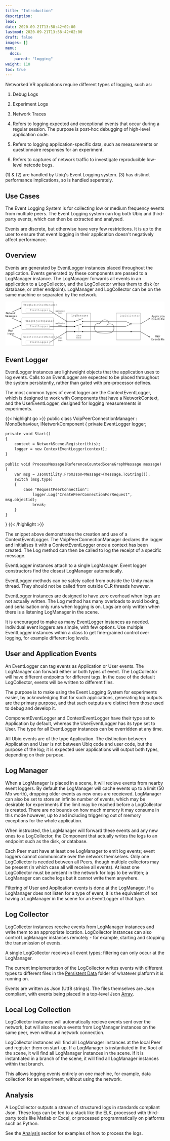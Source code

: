 ```yaml
---
title: "Introduction"
description: 
lead: 
date: 2020-09-21T13:58:42+02:00
lastmod: 2020-09-21T13:58:42+02:00
draft: false
images: []
menu:
  docs:
    parent: "logging"
weight: 110
toc: true
---
```


Networked VR applications require different types of logging, such as:

1. Debug Logs
2. Experiment Logs
3. Network Traces

1. Refers to logging expected and exceptional events that occur during a regular session. The purpose is post-hoc debugging of high-level application code.
2. Refers to logging application-specific data, such as measurements or questionnaire responses for an experiment.
3. Refers to captures of network traffic to investigate reproducible low-level netcode bugs.

(1) & (2) are handled by Ubiq's Event Logging system. (3) has distinct performance implications, so is handled seperately.

## Use Cases

The Event Logging System is for collecting low or medium frequency events from multiple peers. The Event Logging system can log both Ubiq and third-party events, which can then be extracted and analysed.

Events are discrete, but otherwise have very few restrictions. It is up to the user to ensure that event logging in their application doesn't negatively affect performance.

## Overview

Events are generated by EventLogger instances placed throughout the application. Events generated by these components are passed to a LogManager instance. The LogManager forwards all events in an application to a LogCollector, and the LogCollector writes them to disk (or database, or other endpoint). LogManager and LogCollector can be on the same machine or separated by the network.

![overview](overview.png)

## Event Logger

EventLogger instances are lightweight objects that the application uses to log events. Calls to an EventLogger are expected to be placed throughout the system persistently, rather than gated with pre-processor defines.

The most common types of event logger are the ContextEventLogger, which is designed to work with Components that have a NetworkContext, and the UserEventLogger, designed for logging measurements in experiments.

{{< highlight go >}} 
public class VoipPeerConnectionManager : MonoBehaviour, INetworkComponent
{
    private EventLogger logger;

    private void Start()
    {
        context = NetworkScene.Register(this);
        logger = new ContextEventLogger(context);
    }

    public void ProcessMessage(ReferenceCountedSceneGraphMessage message)
    {
        var msg = JsonUtility.FromJson<Message>(message.ToString());
        switch (msg.type)
        {
            case "RequestPeerConnection":
                logger.Log("CreatePeerConnectionForRequest", msg.objectid);
                break;
        }
    }
}
 {{< /highlight >}}

 The snippet above demonstrates the creation and use of a ContextEventLogger. The VoipPeerConnectionManager declares the logger and initialises it with a ContextEventLogger once a context has been created. The Log method can then be called to log the receipt of a specific message.

EventLogger instances attach to a single LogManager. Event logger constructors find the closest LogManager automatically.

EventLogger methods can be safely called from outside the Unity main thread. They should not be called from outside CLR threads however.

EventLogger instances are designed to have zero overhead when logs are not actually written. The Log method has many overloads to avoid boxing, and serialisation only runs when logging is on. Logs are only written when there is a listening LogManager in the scene.

It is encouraged to make as many EventLogger instances as needed. Individual event loggers are simple, with few options. Use multiple EventLogger instances within a class to get fine-grained control over logging, for example different log levels.

## User and Application Events

An EventLogger can tag events as Application or User events. The LogManager can forward either or both types of event. The LogCollector will have different endpoints for different tags. In the case of the default LogCollector, events will be written to different files.

The purpose is to make using the Event Logging System for experiments easier, by acknowledging that for such applications, generating log outputs are the primary purpose, and that such outputs are distinct from those used to debug and develop it.

ComponentEventLogger and ContextEventLogger have their type set to Application by default, whereas the UserEventLogger has its type set to User. The type for all EventLogger instances can be overridden at any time.

All Ubiq events are of the type Application. The distinction between Application and User is not between Ubiq code and user code, but the purpose of the log; it is expected user applications will output both types, depending on their purpose.

## Log Manager

When a LogManager is placed in a scene, it will recieve events from nearby event loggers. By default the LogManager will cache events up to a limit (50 Mb worth), dropping older events as new ones are receieved. LogManager can also be set to store an infinite number of events, which may be desirable for experiments if the limit may be reached before a LogCollector is created. There are no bounds on how much memory it may consume in this mode however, up to and including triggering out of memory exceptions for the whole application.

When instructed, the LogManager will forward these events and any new ones to a LogCollector, the Component that actually writes the logs to an endpoint such as the disk, or database.

Each Peer must have at least one LogManager to emit log events; event loggers cannot communicate over the network themselves. Only one LogCollector is needed between all Peers, though multiple collectors may be present (in which case all will receive all events). At least one LogCollector must be present in the network for logs to be written; a LogManager can cache logs but it cannot write them anywhere.

Filtering of User and Application events is done at the LogManager. If a LogManager does not listen for a type of event, it is the equivalent of not having a LogManager in the scene for an EventLogger of that type.

## Log Collector

LogCollector instances receive events from LogManager instances and write them to an appropriate location. LogCollector instances can also control LogManager instances remotely - for example, starting and stopping the transmission of events.

A single LogCollector receives all event types; filtering can only occur at the LogManager.

The current implementation of the LogCollector writes events with different types to different files in the [Persistent Data](https://docs.unity3d.com/ScriptReference/Application-persistentDataPath.html) folder of whatever platform it is running on.

Events are written as Json (Utf8 strings). The files themselves are Json compliant, with events being placed in a top-level Json [Array](https://www.w3schools.com/js/js_json_arrays.asp).

## Local Log Collection

LogCollector instances will automatically recieve events sent over the network, but will also receive events from LogManager instances on the same peer, even without a network connection.

LogCollector instances will find all LogManager instances at the local Peer and register them on start-up. If a LogManager is instantiated in the Root of the scene, it will find all LogManager instances in the scene. If it is instantiated in a branch of the scene, it will find all LogManager instances within that branch.

This allows logging events entirely on one machine, for example, data collection for an experiment, without using the network.

## Analysis

A LogCollector outputs a stream of structured logs in standards compliant Json. These logs can be fed to a stack like the ELK, processed with third-party tools like Matlab or Excel, or processed programmatically on platforms such as Python.

See the [Analysis](/docs/logging/analysis) section for examples of how to process the logs.